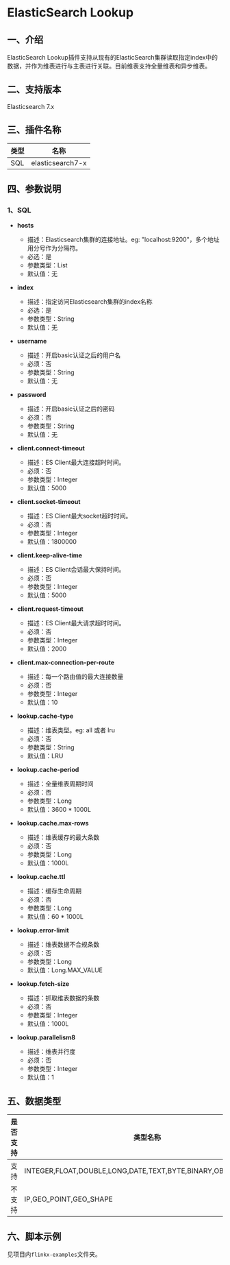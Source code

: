 # ElasticSearch Lookup

## 一、介绍
ElasticSearch Lookup插件支持从现有的ElasticSearch集群读取指定index中的数据，并作为维表进行与主表进行关联。目前维表支持全量维表和异步维表。

## 二、支持版本

Elasticsearch 7.x

## 三、插件名称


|类型|名称|
| --- | --- |
| SQL | elasticsearch7-x |

## 四、参数说明
### 1、SQL

- **hosts**
   - 描述：Elasticsearch集群的连接地址。eg: "localhost:9200"，多个地址用分号作为分隔符。
   - 必选：是
   - 参数类型：List
   - 默认值：无
  

- **index**
   - 描述：指定访问Elasticsearch集群的index名称
   - 必选：是
   - 参数类型：String
   - 默认值：无
  

- **username**
   - 描述：开启basic认证之后的用户名
   - 必须：否
   - 参数类型：String
   - 默认值：无
  

- **password**
   - 描述：开启basic认证之后的密码
   - 必须：否
   - 参数类型：String
   - 默认值：无
  

- **client.connect-timeout**
    - 描述：ES Client最大连接超时时间。
    - 必须：否
    - 参数类型：Integer
    - 默认值：5000
  

- **client.socket-timeout**
    - 描述：ES Client最大socket超时时间。
    - 必须：否
    - 参数类型：Integer
    - 默认值：1800000
  

- **client.keep-alive-time**
    - 描述：ES Client会话最大保持时间。
    - 必须：否
    - 参数类型：Integer
    - 默认值：5000
  

- **client.request-timeout**
    - 描述：ES Client最大请求超时时间。
    - 必须：否
    - 参数类型：Integer
    - 默认值：2000
  

- **client.max-connection-per-route**
    - 描述：每一个路由值的最大连接数量
    - 必须：否
    - 参数类型：Integer
    - 默认值：10
  

- **lookup.cache-type**
   - 描述：维表类型。eg: all 或者 lru
   - 必须：否
   - 参数类型：String
   - 默认值：LRU
  

- **lookup.cache-period**
   - 描述：全量维表周期时间
   - 必须：否
   - 参数类型：Long
   - 默认值：3600 * 1000L
  

- **lookup.cache.max-rows**
   - 描述：维表缓存的最大条数
   - 必须：否
   - 参数类型：Long
   - 默认值：1000L
  

- **lookup.cache.ttl**
   - 描述：缓存生命周期
   - 必须：否
   - 参数类型：Long
   - 默认值：60 * 1000L
  

- **lookup.error-limit**
   - 描述：维表数据不合规条数
   - 必须：否
   - 参数类型：Long
   - 默认值：Long.MAX_VALUE
  

- **lookup.fetch-size**
   - 描述：抓取维表数据的条数
   - 必须：否
   - 参数类型：Integer
   - 默认值：1000L
  

- **lookup.parallelism8**
   - 描述：维表并行度
   - 必须：否
   - 参数类型：Integer
   - 默认值：1


## 五、数据类型
|是否支持 | 类型名称 |
| --- | --- |
| 支持 |INTEGER,FLOAT,DOUBLE,LONG,DATE,TEXT,BYTE,BINARY,OBJECT,NESTED|
| 不支持 | IP,GEO_POINT,GEO_SHAPE|

## 六、脚本示例
见项目内`flinkx-examples`文件夹。
